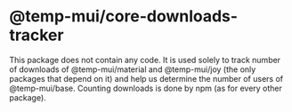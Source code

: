 # @temp-mui/core-downloads-tracker

This package does not contain any code.
It is used solely to track number of downloads of @temp-mui/material and @temp-mui/joy (the only packages that depend on it) and help us determine the number of users of @temp-mui/base.
Counting downloads is done by npm (as for every other package).

